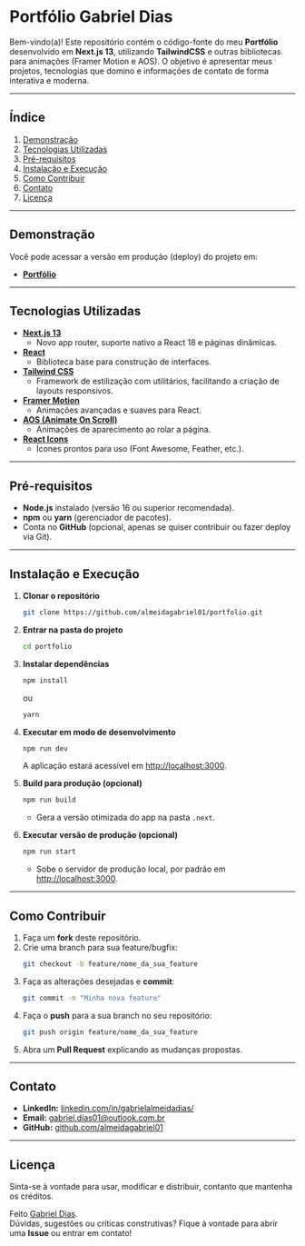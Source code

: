 # Portfólio Gabriel Dias

Bem-vindo(a)! Este repositório contém o código-fonte do meu **Portfólio** desenvolvido em **Next.js 13**, utilizando **TailwindCSS** e outras bibliotecas para animações (Framer Motion e AOS). O objetivo é apresentar meus projetos, tecnologias que domino e informações de contato de forma interativa e moderna.

---

## Índice
1. [Demonstração](#demonstração)
2. [Tecnologias Utilizadas](#tecnologias-utilizadas)
3. [Pré-requisitos](#pré-requisitos)
4. [Instalação e Execução](#instalação-e-execução)
5. [Como Contribuir](#como-contribuir)
6. [Contato](#contato)
7. [Licença](#licença)

---

## Demonstração
Você pode acessar a versão em produção (deploy) do projeto em:
- **[Portfólio](https://portfolio-almeidagabriel01s-projects.vercel.app/)**

---

## Tecnologias Utilizadas
- **[Next.js 13](https://nextjs.org/)**  
  - Novo app router, suporte nativo a React 18 e páginas dinâmicas.
- **[React](https://reactjs.org/)**
  - Biblioteca base para construção de interfaces.
- **[Tailwind CSS](https://tailwindcss.com/)**
  - Framework de estilização com utilitários, facilitando a criação de layouts responsivos.
- **[Framer Motion](https://www.framer.com/motion/)**
  - Animações avançadas e suaves para React.
- **[AOS (Animate On Scroll)](https://michalsnik.github.io/aos/)**
  - Animações de aparecimento ao rolar a página.
- **[React Icons](https://react-icons.github.io/react-icons/)**
  - Ícones prontos para uso (Font Awesome, Feather, etc.).

---

## Pré-requisitos
- **Node.js** instalado (versão 16 ou superior recomendada).
- **npm** ou **yarn** (gerenciador de pacotes).
- Conta no **GitHub** (opcional, apenas se quiser contribuir ou fazer deploy via Git).

---

## Instalação e Execução

1. **Clonar o repositório**  
   ```bash
   git clone https://github.com/almeidagabriel01/portfolio.git
   ```

2. **Entrar na pasta do projeto**  
   ```bash
   cd portfolio
   ```

3. **Instalar dependências**  
   ```bash
   npm install
   ```
   ou
   ```bash
   yarn
   ```

4. **Executar em modo de desenvolvimento**  
   ```bash
   npm run dev
   ```
   A aplicação estará acessível em [http://localhost:3000](http://localhost:3000).

5. **Build para produção (opcional)**  
   ```bash
   npm run build
   ```
   - Gera a versão otimizada do app na pasta `.next`.

6. **Executar versão de produção (opcional)**  
   ```bash
   npm run start
   ```
   - Sobe o servidor de produção local, por padrão em [http://localhost:3000](http://localhost:3000).

---

## Como Contribuir

1. Faça um **fork** deste repositório.
2. Crie uma branch para sua feature/bugfix:
   ```bash
   git checkout -b feature/nome_da_sua_feature
   ```
3. Faça as alterações desejadas e **commit**:
   ```bash
   git commit -m "Minha nova feature"
   ```
4. Faça o **push** para a sua branch no seu repositório:
   ```bash
   git push origin feature/nome_da_sua_feature
   ```
5. Abra um **Pull Request** explicando as mudanças propostas.

---

## Contato
- **LinkedIn:** [linkedin.com/in/gabrielalmeidadias/](https://www.linkedin.com/in/gabrielalmeidadias/)
- **Email:** gabriel.dias01@outlook.com.br
- **GitHub:** [github.com/almeidagabriel01](https://github.com/almeidagabriel01)

---

## Licença
Sinta-se à vontade para usar, modificar e distribuir, contanto que mantenha os créditos.

Feito [Gabriel Dias](https://github.com/almeidagabriel01).  
Dúvidas, sugestões ou críticas construtivas? Fique à vontade para abrir uma **Issue** ou entrar em contato!